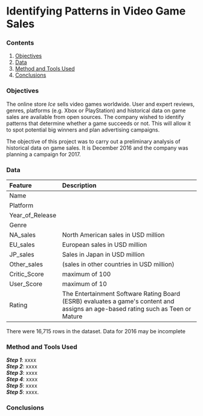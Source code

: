 # Identifying Patterns in Video Game Sales

### Contents
1. [Objectives]()
2. [Data]()
3. [Method and Tools Used]()
4. [Conclusions]()<br />


### Objectives
The online store *Ice* sells video games worldwide. User and expert reviews, genres, platforms (e.g. Xbox or PlayStation) and historical data on game sales are available from open sources. The company wished to identify patterns that determine whether a game succeeds or not. This will allow it to spot potential big winners and plan advertising campaigns.

The objective of this project was to carry out a preliminary analysis of historical data on game sales. It is December 2016 and the company was planning a campaign for 2017.<br />


### Data
|**Feature** | **Description** |
|:---------------|:-----------------|
| Name  |     |
|Platform          |                          |
| Year_of_Release      |                     |
| Genre                |                     |
| NA_sales             | North American sales in USD million |
| EU_sales             | European sales in USD million       |
| JP_sales              | Sales in Japan in USD million      |
| Other_sales  |    (sales in other countries in USD million)    |
| Critic_Score     |   maximum of 100   |
| User_Score     |   maximum of 10    |
| Rating     |  The Entertainment Software Rating Board (ESRB) evaluates a game's content and assigns an age-based rating such as Teen or Mature   |

There were 16,715 rows in the dataset.  Data for 2016 may be incomplete<br />


### Method and Tools Used
***Step 1***: xxxx\
***Step 2***: xxxx\
***Step 3***: xxxx\
***Step 4***: xxxx\
***Step 5***: xxxx\
***Step 5***: xxxx.<br />


### Conclusions
